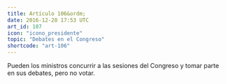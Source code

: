 ```yaml
---
title: Artículo 106&ordm;
date: 2016-12-28 17:53 UTC
art_id: 107
icon: "icono_presidente"
topic: "Debates en el Congreso"
shortcode: "art-106"
---
```

Pueden los ministros concurrir a las sesiones del Congreso y tomar parte en sus debates, pero no votar.
